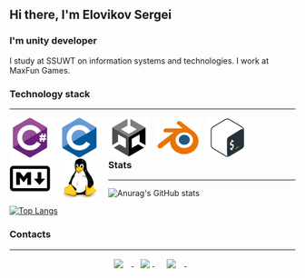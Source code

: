 ## Hi there, I'm Elovikov Sergei

### I'm unity developer

I study at SSUWT on information systems and technologies. I work at MaxFun Games.
<br />
### Technology stack
---

<img align="left" alt="C#" width="72px" style="margin-right:15px" src="https://raw.githubusercontent.com/devicons/devicon/1119b9f84c0290e0f0b38982099a2bd027a48bf1/icons/csharp/csharp-original.svg" />
<img align="left" alt="C" width="72px" style="margin-right:15px" src="https://raw.githubusercontent.com/devicons/devicon/1119b9f84c0290e0f0b38982099a2bd027a48bf1/icons/c/c-original.svg" />
<img align="left" alt="Unity" width="72px" style="margin-right:15px" src="https://raw.githubusercontent.com/devicons/devicon/1119b9f84c0290e0f0b38982099a2bd027a48bf1/icons/unity/unity-original.svg" />
<img align="left" alt="Blender" width="72px" style="margin-right:15px" src="https://raw.githubusercontent.com/devicons/devicon/1119b9f84c0290e0f0b38982099a2bd027a48bf1/icons/blender/blender-original.svg" />
<img align="left" alt="Bash" width="72px" style="margin-right:15px" src="https://raw.githubusercontent.com/devicons/devicon/1119b9f84c0290e0f0b38982099a2bd027a48bf1/icons/bash/bash-original.svg" />
<img align="left" alt="Markdown" width="72px" style="margin-right:15px" src="https://raw.githubusercontent.com/devicons/devicon/1119b9f84c0290e0f0b38982099a2bd027a48bf1/icons/markdown/markdown-original.svg" />
<img align="left" alt="Linux" width="72px" style="margin-right:15px" src="https://raw.githubusercontent.com/devicons/devicon/1119b9f84c0290e0f0b38982099a2bd027a48bf1/icons/linux/linux-original.svg" />

<br />
<br />
<br />


### Stats
---

![Anurag's GitHub stats](https://github-readme-stats.vercel.app/api?username=PeepIsAlive&theme=dark&show_icons=true)

[![Top Langs](https://github-readme-stats.vercel.app/api/top-langs/?username=PeepIsAlive&layout=compact&theme=dark&show_icons=true)](https://github.com/anuraghazra/github-readme-stats)

### Contacts
---

<p align="center">
   <a href="https://vk.com/peepisalive">
    <img align="center" style="margin-right:15px" src="https://upload.wikimedia.org/wikipedia/commons/thumb/2/21/VK.com-logo.svg/2048px-VK.com-logo.svg.png" width="50px" />
  </a>
  &nbsp;&nbsp;
  <a href="https://t.me/PeepIsAlive" target="_blank" style='margin-right:10px'>
    <img align="center" style="margin-right:5px" src="https://upload.wikimedia.org/wikipedia/commons/thumb/8/83/Telegram_2019_Logo.svg/512px-Telegram_2019_Logo.svg.png" width="50px" />
  </a>
  &nbsp;&nbsp;
    <a href="mailto:ser.elovikovgames@gmail.com" target="_blank" >
    <img align="center" style="margin-right:15px" src="https://upload.wikimedia.org/wikipedia/commons/thumb/7/7e/Gmail_icon_%282020%29.svg/800px-Gmail_icon_%282020%29.svg.png" width="50px" />
  </a>
  &nbsp;&nbsp;
</p>
